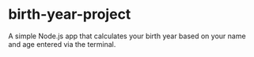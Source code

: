 # birth-year-project
A simple Node.js app that calculates your birth year based on your name and age entered via the terminal.
